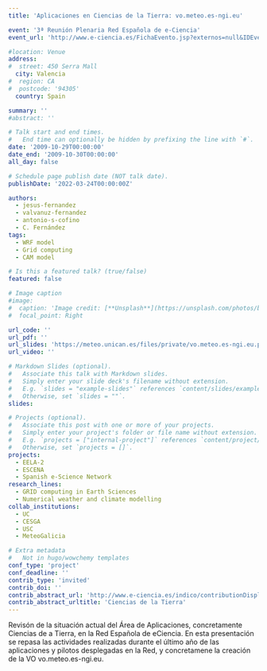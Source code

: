 ```yaml
---
title: 'Aplicaciones en Ciencias de la Tierra: vo.meteo.es-ngi.eu'

event: '3ª Reunión Plenaria Red Española de e-Ciencia'
event_url: 'http://www.e-ciencia.es/FichaEvento.jsp?externos=null&IDEvento=19'

#location: Venue
address:
#  street: 450 Serra Mall
  city: Valencia
#  region: CA
#  postcode: '94305'
  country: Spain

summary: ''
#abstract: ''

# Talk start and end times.
#   End time can optionally be hidden by prefixing the line with `#`.
date: '2009-10-29T00:00:00'
date_end: '2009-10-30T00:00:00'
all_day: false

# Schedule page publish date (NOT talk date).
publishDate: '2022-03-24T00:00:00Z'

authors: 
  - jesus-fernandez
  - valvanuz-fernandez
  - antonio-s-cofino
  - C. Fernández
tags: 
  - WRF model
  - Grid computing
  - CAM model

# Is this a featured talk? (true/false)
featured: false

# Image caption
#image:
#  caption: 'Image credit: [**Unsplash**](https://unsplash.com/photos/bzdhc5b3Bxs)'
#  focal_point: Right

url_code: ''
url_pdf: ''
url_slides: 'https://meteo.unican.es/files/private/vo.meteo.es-ngi.eu.ppt'
url_video: ''

# Markdown Slides (optional).
#   Associate this talk with Markdown slides.
#   Simply enter your slide deck's filename without extension.
#   E.g. `slides = "example-slides"` references `content/slides/example-slides.md`.
#   Otherwise, set `slides = ""`.
slides:

# Projects (optional).
#   Associate this post with one or more of your projects.
#   Simply enter your project's folder or file name without extension.
#   E.g. `projects = ["internal-project"]` references `content/project/deep-learning/index.md`.
#   Otherwise, set `projects = []`.
projects: 
  - EELA-2
  - ESCENA
  - Spanish e-Science Network
research_lines: 
  - GRID computing in Earth Sciences
  - Numerical weather and climate modelling
collab_institutions: 
  - UC
  - CESGA
  - USC
  - MeteoGalicia

# Extra metadata
#   Not in hugo/wowchemy templates
conf_type: 'project'
conf_deadline: ''
contrib_type: 'invited'
contrib_doi: ''
contrib_abstract_url: 'http://www.e-ciencia.es/indico/contributionDisplay.py?contribId=22&sessionId=10&confId=11'
contrib_abstract_urltitle: 'Ciencias de la Tierra'
---
```


Revisón de la situación actual del Área de Aplicaciones, concretamente Ciencias de a Tierra, en la Red Española de eCiencia. En esta presentación se repasa las actividades realizadas durante el último año de las aplicaciones y pilotos desplegadas en la Red, y concretamene la creación de la VO vo.meteo.es-ngi.eu.

